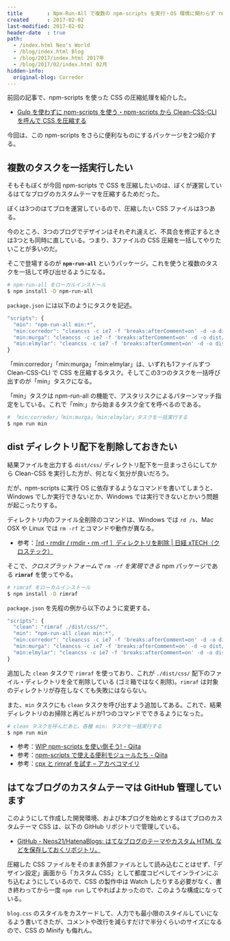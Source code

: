 ```yaml
---
title        : Npm-Run-All で複数の npm-scripts を実行・OS 環境に関わらず rm -rf する
created      : 2017-02-02
last-modified: 2017-02-02
header-date  : true
path:
  - /index.html Neo's World
  - /blog/index.html Blog
  - /blog/2017/index.html 2017年
  - /blog/2017/02/index.html 02月
hidden-info:
  original-blog: Corredor
---
```


前回の記事で、npm-scripts を使った CSS の圧縮処理を紹介した。

- [Gulp を使わずに npm-scripts を使う・npm-scripts から Clean-CSS-CLI を呼んで CSS を圧縮する](/blog/2017/02/01-03.html)

今回は、この npm-scripts をさらに便利なものにするパッケージを2つ紹介する。

## 複数のタスクを一括実行したい

そもそもぼくが今回 npm-scripts で CSS を圧縮したいのは、ぼくが運営しているはてなブログのカスタムテーマを圧縮するためだった。

ぼくは3つのはてブロを運営しているので、圧縮したい CSS ファイルは3つある。

今のところ、3つのブログでデザインはそれぞれ違えど、不具合を修正するときは3つとも同時に直している。つまり、3ファイルの CSS 圧縮を一括してやりたいことが多いのだ。

そこで登場するのが **`npm-run-all`** というパッケージ。これを使うと複数のタスクを一括して呼び出せるようになる。

```bash
# npm-run-all をローカルインストール
$ npm install -D npm-run-all
```

`package.json` には以下のようにタスクを記述。

```javascript
"scripts": {
  "min": "npm-run-all min:*",
  "min:corredor": "cleancss -c ie7 -f 'breaks:afterComment=on' -d -o dist/css/Corredor.min.css src/css/Corredor.css",
  "min:murga": "cleancss -c ie7 -f 'breaks:afterComment=on' -d -o dist/css/Murga.min.css src/css/Murga.css",
  "min:elmylar": "cleancss -c ie7 -f 'breaks:afterComment=on' -d -o dist/css/ElMylar.min.css src/css/ElMylar.css"
}
```

「min:corredor」「min:murga」「min:elmylar」は、いずれも1ファイルずつ Clean-CSS-CLI で CSS を圧縮するタスク。そしてこの3つのタスクを一括呼び出すのが「min」タスクになる。

「min」タスクは npm-run-all の機能で、アスタリスクによるパターンマッチ指定をしている。これで「min:」から始まるタスク全てを呼べるのである。

```bash
# 「min:corredor」「min:murga」「min:elmylar」タスクを一括実行する
$ npm run min
```

## dist ディレクトリ配下を削除しておきたい

結果ファイルを出力する `dist/css/` ディレクトリ配下を一旦まっさらにしてから Clean-CSS を実行した方が、何となく気分が良いだろう。

だが、npm-scripts に実行 OS に依存するようなコマンドを書いてしまうと、Windows でしか実行できないとか、Windows では実行できないとかいう問題が起こったりする。

ディレクトリ内のファイル全削除のコマンドは、Windows では `rd /s`、Mac OSX や Linux では `rm -rf` とコマンドや動作が異なる。

- 参考：[［rd・rmdir / rmdir・rm -rf ］ディレクトリを削除 | 日経 xTECH（クロステック）](http://itpro.nikkeibp.co.jp/atcl/column/15/042000103/052100016/)

そこで、*クロスプラットフォームで `rm -rf` を実現できる* npm パッケージである **`rimraf`** を使ってやる。

```bash
# rimraf をローカルインストール
$ npm install -D rimraf
```

`package.json` を先程の例から以下のように変更する。

```javascript
"scripts": {
  "clean": "rimraf ./dist/css/*",
  "min": "npm-run-all clean min:*",
  "min:corredor": "cleancss -c ie7 -f 'breaks:afterComment=on' -d -o dist/css/Corredor.min.css src/css/Corredor.css",
  "min:murga": "cleancss -c ie7 -f 'breaks:afterComment=on' -d -o dist/css/Murga.min.css src/css/Murga.css",
  "min:elmylar": "cleancss -c ie7 -f 'breaks:afterComment=on' -d -o dist/css/ElMylar.min.css src/css/ElMylar.css"
}
```

追加した `clean` タスクで `rimraf` を使っており、これが `./dist/css/` 配下のファイル・ディレクトリを全て削除している (ゴミ箱ではなく削除)。`rimraf` は対象のディレクトリが存在しなくても失敗にはならない。

また、`min` タスクにも `clean` タスクを呼び出すよう追加してある。これで、結果ディレクトリのお掃除と再ビルドが1つのコマンドでできるようになった。

```bash
# clean タスクを呼んだあと、各種 min: タスクを一括実行する
$ npm run min
```

- 参考：[WIP npm-scripts を使い倒そう! - Qiita](http://qiita.com/mysticatea/items/e9bf581fb28c5f1cd660)
- 参考：[npm-scripts で使える便利モジュールたち - Qiita](http://qiita.com/mysticatea/items/12bb6579b9155fd74586)
- 参考：[cpx と rimraf を試す – アカベコマイリ](http://akabeko.me/blog/2015/09/cpx-rimraf/)

## はてなブログのカスタムテーマは GitHub 管理しています

このようにして作成した開発環境、および本ブログを始めとするはてブロのカスタムテーマ CSS は、以下の GitHub リポジトリで管理している。

- [GitHub - Neos21/HatenaBlogs: はてなブログのテーマやカスタム HTML などを保存しておくリポジトリ。](https://github.com/Neos21/hatena-blogs)

圧縮した CSS ファイルをそのまま外部ファイルとして読み込むことはせず、「デザイン設定」画面から「カスタム CSS」として都度コピペしてインラインにぶち込むようにしているので、CSS の製作中は Watch したりする必要がなく、書き終わってから一度 `npm run` してやればよかったので、このような構成になっている。

`blog.css` のスタイルをカスケードして、人力でも最小限のスタイルしていになるよう書いてきたが、コメントや改行を減らすだけで半分くらいのサイズになるので、CSS の Minify も侮れん。
